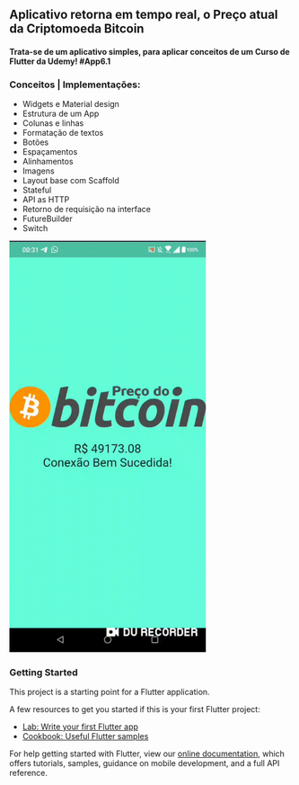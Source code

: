 
## Aplicativo retorna em tempo real, o Preço atual da Criptomoeda Bitcoin
#### Trata-se de um aplicativo simples, para aplicar conceitos de um Curso de Flutter da Udemy! #App6.1

### Conceitos | Implementações:

- Widgets e Material design
- Estrutura de um App
- Colunas e linhas
- Formatação de textos
- Botões
- Espaçamentos
- Alinhamentos
- Imagens
- Layout base com Scaffold
- Stateful
- API as HTTP
- Retorno de requisição na interface
- FutureBuilder
- Switch



<img src = 'imagens/bitcoinv2.gif' width='350'/> 



### Getting Started

This project is a starting point for a Flutter application.

A few resources to get you started if this is your first Flutter project:

- [Lab: Write your first Flutter app](https://flutter.dev/docs/get-started/codelab)
- [Cookbook: Useful Flutter samples](https://flutter.dev/docs/cookbook)

For help getting started with Flutter, view our
[online documentation](https://flutter.dev/docs), which offers tutorials,
samples, guidance on mobile development, and a full API reference.
